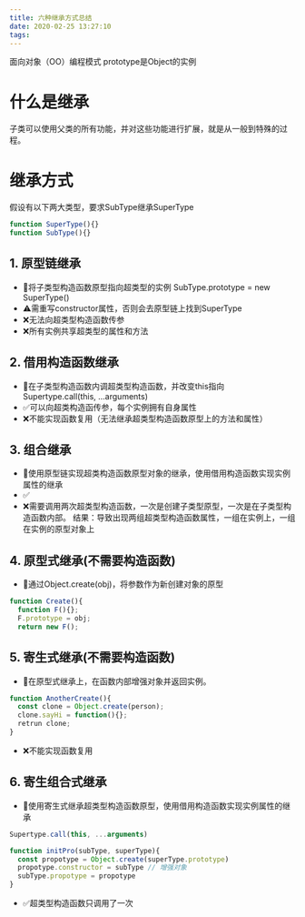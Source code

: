 ```yaml
---
title: 六种继承方式总结
date: 2020-02-25 13:27:10
tags:
---
```

面向对象（OO）编程模式
prototype是Object的实例

# 什么是继承

子类可以使用父类的所有功能，并对这些功能进行扩展，就是从一般到特殊的过程。

# 继承方式

假设有以下两大类型，要求SubType继承SuperType
```js
function SuperType(){}
function SubType(){}
```

## 1. 原型链继承
- 🌺将子类型构造函数原型指向超类型的实例 SubType.prototype = new SuperType()
- ⚠️需重写constructor属性，否则会去原型链上找到SuperType
- ❌无法向超类型构造函数传参
- ❌所有实例共享超类型的属性和方法

## 2. 借用构造函数继承
- 🌺在子类型构造函数内调超类型构造函数，并改变this指向 Supertype.call(this, ...arguments)
- ✅可以向超类构造函传参，每个实例拥有自身属性
- ❌不能实现函数复用（无法继承超类型构造函数原型上的方法和属性）

## 3. 组合继承
- 🌺使用原型链实现超类构造函数原型对象的继承，使用借用构造函数实现实例属性的继承
- ✅
- ❌需要调用两次超类型构造函数，一次是创建子类型原型，一次是在子类型构造函数内部。
   结果：导致出现两组超类型构造函数属性，一组在实例上，一组在实例的原型对象上

## 4. 原型式继承(不需要构造函数)
- 🌺通过Object.create(obj)，将参数作为新创建对象的原型
```js
function Create(){
  function F(){}; 
  F.prototype = obj; 
  return new F();
```

## 5. 寄生式继承(不需要构造函数)
- 🌺在原型式继承上，在函数内部增强对象并返回实例。
```js
function AnotherCreate(){
  const clone = Object.create(person);
  clone.sayHi = function(){};
  retrun clone;
}
```
- ❌不能实现函数复用

## 6. 寄生组合式继承
- 🌺使用寄生式继承超类型构造函数原型，使用借用构造函数实现实例属性的继承 
```js   
Supertype.call(this, ...arguments)

function initPro(subType, superType){
  const propotype = Object.create(superType.prototype)
  propotype.constructor = subType // 增强对象
  subType.propotype = propotype
}
```
- ✅超类型构造函数只调用了一次